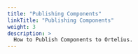 ```yaml
---
title: "Publishing Components"
linkTitle: "Publishing Components"
weight: 3
description: >
  How to Publish Components to Ortelius.
---
```


